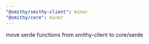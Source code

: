 ```yaml
---
"@smithy/smithy-client": minor
"@smithy/core": minor
---
```


move serde functions from smithy-client to core/serde
